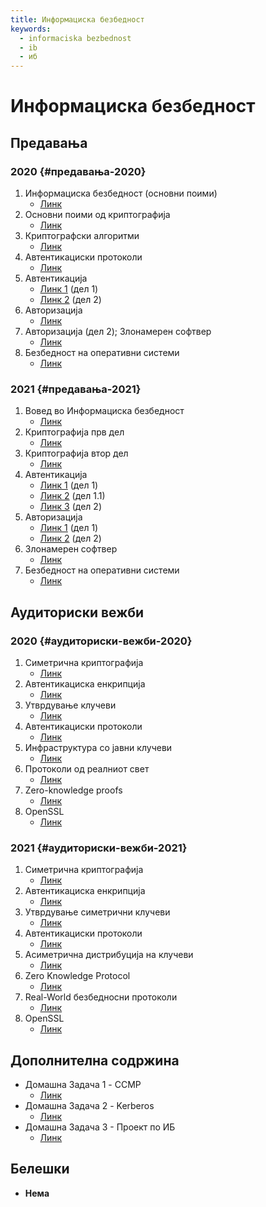 ```yaml
---
title: Информациска безбедност
keywords:
  - informaciska bezbednost
  - ib
  - иб
---
```


# Информациска безбедност

## Предавања

### 2020 {#предавања-2020}

1. Информациска безбедност (основни поими)
   - [Линк](https://bbb-lb.finki.ukim.mk/playback/presentation/2.3/876964e6df09c4ab803fa1c798fdb038f229dc8f-1602229565381?meetingId=876964e6df09c4ab803fa1c798fdb038f229dc8f-1602229565381)
2. Основни поими од криптографија
   - [Линк](https://bbb-lb.finki.ukim.mk/playback/presentation/2.3/44d815c10434187f59129995b8b892f7fc908521-1603262924756?meetingId=44d815c10434187f59129995b8b892f7fc908521-1603262924756)
3. Криптографски алгоритми
   - [Линк](https://bbb-lb.finki.ukim.mk/playback/presentation/2.3/2981203f1c3585aa4fa035f6180cc85be9933aae-1603961608633?meetingId=2981203f1c3585aa4fa035f6180cc85be9933aae-1603961608633)
4. Автентикациски протоколи
   - [Линк](https://bbb-lb.finki.ukim.mk/playback/presentation/2.3/2f34b4013c11e705574b29b4e6c0e9388023b578-1604566696117?meetingId=2f34b4013c11e705574b29b4e6c0e9388023b578-1604566696117)
5. Автентикација
   - [Линк 1](https://bbb-lb.finki.ukim.mk/playback/presentation/2.3/0bfa113afc638f5ccb9577cd05725291d163273a-1605171166930?meetingId=0bfa113afc638f5ccb9577cd05725291d163273a-1605171166930) (дел 1)
   - [Линк 2](https://bbb-lb.finki.ukim.mk/playback/presentation/2.3/126a9ce44a412d6577851236ab9b0dfb092489c9-1605776199027?meetingId=126a9ce44a412d6577851236ab9b0dfb092489c9-1605776199027) (дел 2)
6. Авторизација
   - [Линк](https://bbb-lb.finki.ukim.mk/playback/presentation/2.3/d30b25be8149729fffc71d4fd888a66b7585d18b-1606985573188?meetingId=d30b25be8149729fffc71d4fd888a66b7585d18b-1606985573188)
7. Авторизација (дел 2); Злонамерен софтвер
   - [Линк](https://bbb-lb.finki.ukim.mk/playback/presentation/2.3/5127fa7f5e92211c8244eb56603fb579fc6848d1-1607590527859?meetingId=5127fa7f5e92211c8244eb56603fb579fc6848d1-1607590527859)
8. Безбедност на оперативни системи
   - [Линк](https://bbb-lb.finki.ukim.mk/playback/presentation/2.3/60ddcf481a1d8ef4205284a97fc60bc489d9e58c-1608195216127?meetingId=60ddcf481a1d8ef4205284a97fc60bc489d9e58c-1608195216127)

### 2021 {#предавања-2021}

1. Вовед во Информациска безбедност
   - [Линк](https://bbb-lb.finki.ukim.mk/playback/presentation/2.3/41173ecbcc6432e1ba4558deb35f48c2c88f7ed2-1633334388561?meetingId=41173ecbcc6432e1ba4558deb35f48c2c88f7ed2-1633334388561)
2. Криптографија прв дел
   - [Линк](https://bbb-lb.finki.ukim.mk/playback/presentation/2.3/c03daddb67e89f54cce8826d75e3114e9f7b9898-1634025639130?meetingId=c03daddb67e89f54cce8826d75e3114e9f7b9898-1634025639130)
3. Криптографија втор дел
   - [Линк](https://bbb-lb.finki.ukim.mk/playback/presentation/2.3/d12865a8bbf1dba400a6a31d1a63cba46d76b2a1-1634630042949?meetingId=d12865a8bbf1dba400a6a31d1a63cba46d76b2a1-1634630042949)
4. Автентикација
   - [Линк 1](https://bbb-lb.finki.ukim.mk/playback/presentation/2.3/d52e89e79de97a5a5f0f6ad87519f8e37aeee349-1635234678042?meetingId=d52e89e79de97a5a5f0f6ad87519f8e37aeee349-1635234678042) (дел 1)
   - [Линк 2](https://bbb-lb.finki.ukim.mk/playback/presentation/2.3/d58dbf086e40d779e3299abfae4a98a29823cfb3-1635843182559?meetingId=d58dbf086e40d779e3299abfae4a98a29823cfb3-1635843182559) (дел 1.1)
   - [Линк 3](https://bbb-lb.finki.ukim.mk/playback/presentation/2.3/8aa4857c8112a7f6b2eda58aa16bb7a4654a4794-1636448231604?meetingId=8aa4857c8112a7f6b2eda58aa16bb7a4654a4794-1636448231604) (дел 2)
5. Авторизација
   - [Линк 1](https://bbb-lb.finki.ukim.mk/playback/presentation/2.3/0cc2914e59524e587658268abbe0da053a8ccb5a-1637052642452?meetingId=0cc2914e59524e587658268abbe0da053a8ccb5a-1637052642452) (дел 1)
   - [Линк 2](https://bbb-lb.finki.ukim.mk/playback/presentation/2.3/012e125477eeef8cbbf7c41209bd659ac6556f63-1639471997019) (дел 2)
6. Злонамерен софтвер
   - [Линк](https://bbb-lb.finki.ukim.mk/playback/presentation/2.3/b7eb68fc7f5c91899fab84e91eef7ac5f153c581-1640076881051)
7. Безбедност на оперативни системи
   - [Линк](https://bbb-lb.finki.ukim.mk/playback/presentation/2.3/219a759a202cd948aa33e902fba64c6d9d483d24-1640080643089)

## Аудиториски вежби

### 2020 {#аудиториски-вежби-2020}

1. Симетрична криптографија
   - [Линк](https://bbb-lb.finki.ukim.mk/playback/presentation/2.3/b4cda9e0676515496e7f8f16b99f8b3e3a123ed3-1603871223963?meetingId=b4cda9e0676515496e7f8f16b99f8b3e3a123ed3-1603871223963)
2. Автентикациска енкрипција
   - [Линк](https://bbb-lb.finki.ukim.mk/playback/presentation/2.3/b4cda9e0676515496e7f8f16b99f8b3e3a123ed3-1604475627032?meetingId=b4cda9e0676515496e7f8f16b99f8b3e3a123ed3-1604475627032)
3. Утврдување клучеви
   - [Линк](https://bbb-lb.finki.ukim.mk/playback/presentation/2.3/b4cda9e0676515496e7f8f16b99f8b3e3a123ed3-1605686077420?meetingId=b4cda9e0676515496e7f8f16b99f8b3e3a123ed3-1605686077420)
4. Автентикациски протоколи
   - [Линк](https://bbb-lb.finki.ukim.mk/playback/presentation/2.3/b4cda9e0676515496e7f8f16b99f8b3e3a123ed3-1606898834380?meetingId=b4cda9e0676515496e7f8f16b99f8b3e3a123ed3-1606898834380)
5. Инфраструктура со јавни клучеви
   - [Линк](https://bbb-lb.finki.ukim.mk/playback/presentation/2.3/b4cda9e0676515496e7f8f16b99f8b3e3a123ed3-1607501069453?meetingId=b4cda9e0676515496e7f8f16b99f8b3e3a123ed3-1607501069453)
6. Протоколи од реалниот свет
   - [Линк](https://bbb-lb.finki.ukim.mk/playback/presentation/2.3/b4cda9e0676515496e7f8f16b99f8b3e3a123ed3-1608105722504?meetingId=b4cda9e0676515496e7f8f16b99f8b3e3a123ed3-1608105722504)
7. Zero-knowledge proofs
   - [Линк](https://bbb-lb.finki.ukim.mk/playback/presentation/2.3/b4cda9e0676515496e7f8f16b99f8b3e3a123ed3-1608800413037?meetingId=b4cda9e0676515496e7f8f16b99f8b3e3a123ed3-1608800413037)
8. OpenSSL
   - [Линк](https://bbb-lb.finki.ukim.mk/playback/presentation/2.3/b4cda9e0676515496e7f8f16b99f8b3e3a123ed3-1608803970343?meetingId=b4cda9e0676515496e7f8f16b99f8b3e3a123ed3-1608803970343)

### 2021 {#аудиториски-вежби-2021}

1. Симетрична криптографија
   - [Линк](https://bbb-lb.finki.ukim.mk/playback/presentation/2.3/8d7b96815dd177ca0d2cd1f775b4adae32ee375a-1634799409438?meetingId=8d7b96815dd177ca0d2cd1f775b4adae32ee375a-1634799409438)
2. Автентикациска енкрипција
   - [Линк](https://bbb-lb.finki.ukim.mk/playback/presentation/2.3/8d7b96815dd177ca0d2cd1f775b4adae32ee375a-1635404147316?meetingId=8d7b96815dd177ca0d2cd1f775b4adae32ee375a-1635404147316)
3. Утврдување симетрични клучеви
   - [Линк](https://bbb-lb.finki.ukim.mk/playback/presentation/2.3/8d7b96815dd177ca0d2cd1f775b4adae32ee375a-1636012146202?meetingId=8d7b96815dd177ca0d2cd1f775b4adae32ee375a-1636012146202)
4. Автентикациски протоколи
   - [Линк](https://bbb-lb.finki.ukim.mk/playback/presentation/2.3/8d7b96815dd177ca0d2cd1f775b4adae32ee375a-1636617819441?meetingId=8d7b96815dd177ca0d2cd1f775b4adae32ee375a-1636617819441)
5. Асиметрична дистрибуција на клучеви
   - [Линк](https://bbb-lb.finki.ukim.mk/playback/presentation/2.3/8d7b96815dd177ca0d2cd1f775b4adae32ee375a-1637222386240?meetingId=8d7b96815dd177ca0d2cd1f775b4adae32ee375a-1637222386240)
6. Zero Knowledge Protocol
   - [Линк](https://bbb-lb.finki.ukim.mk/playback/presentation/2.3/8d7b96815dd177ca0d2cd1f775b4adae32ee375a-1638432168846?meetingId=8d7b96815dd177ca0d2cd1f775b4adae32ee375a-1638432168846)
7. Real-World безбедносни протоколи
   - [Линк](https://bbb-lb.finki.ukim.mk/playback/presentation/2.3/8d7b96815dd177ca0d2cd1f775b4adae32ee375a-1639036605253)
8. OpenSSL
   - [Линк](https://bbb-lb.finki.ukim.mk/playback/presentation/2.3/8d7b96815dd177ca0d2cd1f775b4adae32ee375a-1640246313848)

## Дополнителна содржина

- Домашна Задача 1 - CCMP
  - [Линк](https://bbb-lb.finki.ukim.mk/playback/presentation/2.3/ff534f031045d484106644eede24dfa25ab00adc-1635407779656?meetingId=ff534f031045d484106644eede24dfa25ab00adc-1635407779656)
- Домашна Задача 2 - Kerberos
  - [Линк](https://bbb-lb.finki.ukim.mk/playback/presentation/2.3/ff534f031045d484106644eede24dfa25ab00adc-1636621852946?meetingId=ff534f031045d484106644eede24dfa25ab00adc-1636621852946)
- Домашна Задача 3 - Проект по ИБ
  - [Линк](https://bbb-lb.finki.ukim.mk/playback/presentation/2.3/ff534f031045d484106644eede24dfa25ab00adc-1642067678582)

## Белешки

- **Нема**
